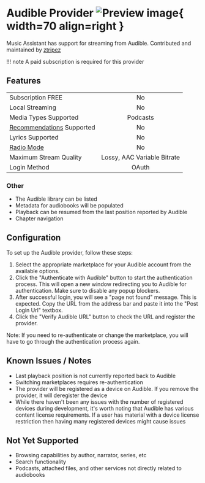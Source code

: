 # Audible Provider ![Preview image](../assets/icons/audible-icon.png){ width=70 align=right }

Music Assistant has support for streaming from Audible. Contributed and maintained by [ztripez](https://github.com/ztripez)

!!! note
    A paid subscription is required for this provider

## Features

|           |                     |
|:-----------------------|:---------------------:|
| Subscription FREE | No |
| Local Streaming   | No |
| Media Types Supported | Podcasts |
| [Recommendations](../ui.md#view-home) Supported | No |
| Lyrics Supported | No |
| [Radio Mode](../ui.md#track-menu) | No |
| Maximum Stream Quality | Lossy, AAC Variable Bitrate |
| Login Method | OAuth |

### Other

- The Audible library can be listed
- Metadata for audiobooks will be populated
- Playback can be resumed from the last position reported by Audible
- Chapter navigation

## Configuration

To set up the Audible provider, follow these steps:

1. Select the appropriate marketplace for your Audible account from the available options.
2. Click the "Authenticate with Audible" button to start the authentication process. This will open a new window redirecting you to Audible for authentication. Make sure to disable any popup blockers.
3. After successful login, you will see a "page not found" message. This is expected. Copy the URL from the address bar and paste it into the "Post Login Url" textbox.
4. Click the "Verify Audible URL" button to check the URL and register the provider.

Note: If you need to re-authenticate or change the marketplace, you will have to go through the authentication process again.

## Known Issues / Notes

- Last playback position is not currently reported back to Audible
- Switching marketplaces requires re-authentication
- The provider will be registered as a device on Audible. If you remove the provider, it will deregister the device
- While there haven't been any issues with the number of registered devices during development, it's worth noting that Audible has various content license requirements. If a user has material with a device license restriction then having many registered devices might cause issues

## Not Yet Supported

- Browsing capabilities by author, narrator, series, etc
- Search functionality
- Podcasts, attached files, and other services not directly related to audiobooks
